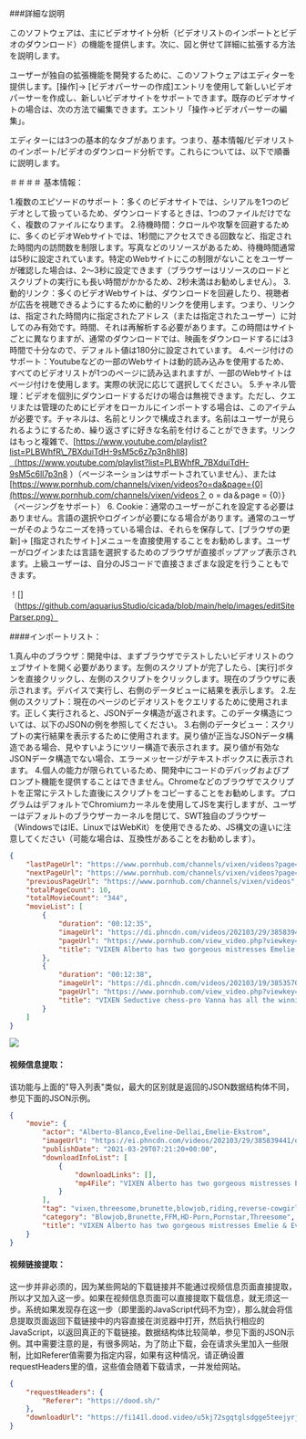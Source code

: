 ###詳細な説明

このソフトウェアは、主にビデオサイト分析（ビデオリストのインポートとビデオのダウンロード）の機能を提供します。次に、図と併せて詳細に拡張する方法を説明します。

ユーザーが独自の拡張機能を開発するために、このソフトウェアはエディターを提供します。[操作]-> [ビデオパーサーの作成]エントリを使用して新しいビデオパーサーを作成し、新しいビデオサイトをサポートできます。既存のビデオサイトの場合は、次の方法で編集できます。エントリ「操作->ビデオパーサーの編集」。

エディターには3つの基本的なタブがあります。つまり、基本情報/ビデオリストのインポート/ビデオのダウンロード分析です。これらについては、以下で順番に説明します。

＃＃＃＃ 基本情報：

1.複数のエピソードのサポート：多くのビデオサイトでは、シリアルを1つのビデオとして扱っているため、ダウンロードするときは、1つのファイルだけでなく、複数のファイルになります。
2.待機時間：クロールや攻撃を回避するために、多くのビデオWebサイトでは、1秒間にアクセスできる回数など、指定された時間内の訪問数を制限します。写真などのリソースがあるため、待機時間通常は5秒に設定されています。特定のWebサイトにこの制限がないことをユーザーが確認した場合は、2〜3秒に設定できます（ブラウザーはリソースのロードとスクリプトの実行にも長い時間がかかるため、2秒未満はお勧めしません）。
3.動的リンク：多くのビデオWebサイトは、ダウンロードを回避したり、視聴者が広告を視聴できるようにするために動的リンクを使用します。つまり、リンクは、指定された時間内に指定されたアドレス（または指定されたユーザー）に対してのみ有効です。時間、それは再解析する必要があります。この時間はサイトごとに異なりますが、通常のダウンロードでは、映画をダウンロードするには3時間で十分なので、デフォルト値は180分に設定されています。
4.ページ付けのサポート：Youtubeなどの一部のWebサイトは動的読み込みを使用するため、すべてのビデオリストが1つのページに読み込まれますが、一部のWebサイトはページ付けを使用します。実際の状況に応じて選択してください。
5.チャネル管理：ビデオを個別にダウンロードするだけの場合は無視できます。ただし、クエリまたは管理のためにビデオをローカルにインポートする場合は、このアイテムが必要です。チャネルは、名前とリンクで構成されます。名前はユーザーが見られるようにするため、繰り返さずに好きな名前を付けることができます。リンクはもっと複雑で、[https://www.youtube.com/playlist?list=PLBWhfR\_7BXduiTdH-9sM5c6z7p3n8hll8]（https://www.youtube.com/playlist?list=PLBWhfR_7BXduiTdH-9sM5c6ll7p3n8 ）（ページネーションはサポートされていません）、または[https://www.pornhub.com/channels/vixen/videos?o=da&page={0](https://www.pornhub.com/channels/vixen/videos？ o = da＆page = {0）}（ページングをサポート）
6. Cookie：通常のユーザーがこれを設定する必要はありません。言語の選択やログインが必要になる場合があります。通常のユーザーがそのようなニーズを持っている場合は、それらを保存して、[ブラウザの更新]-> [指定されたサイト]メニューを直接使用することをお勧めします。ユーザーがログインまたは言語を選択するためのブラウザが直接ポップアップ表示されます。上級ユーザーは、自分のJSコードで直接さまざまな設定を行うこともできます。

！[]（https://github.com/aquariusStudio/cicada/blob/main/help/images/editSiteParser.png）

####インポートリスト：

1.真ん中のブラウザ：開発中は、まずブラウザでテストしたいビデオリストのウェブサイトを開く必要があります。左側のスクリプトが完了したら、[実行]ボタンを直接クリックし、左側のスクリプトをクリックします。現在のブラウザに表示されます。デバイスで実行し、右側のデータビューに結果を表示します。
2.左側のスクリプト：現在のページのビデオリストをクエリするために使用されます。正しく実行されると、JSONデータ構造が返されます。このデータ構造については、以下のJSONの例を参照してください。
3.右側のデータビュー：スクリプトの実行結果を表示するために使用されます。戻り値が正当なJSONデータ構造である場合、見やすいようにツリー構造で表示されます。戻り値が有効なJSONデータ構造でない場合、エラーメッセージがテキストボックスに表示されます。
4.個人の能力が限られているため、開発中にコードのデバッグおよびプロンプト機能を提供することはできません。Chromeなどのブラウザでスクリプトを正常にテストした直後にスクリプトをコピーすることをお勧めします。プログラムはデフォルトでChromiumカーネルを使用してJSを実行しますが、ユーザーはデフォルトのブラウザーカーネルを閉じて、SWT独自のブラウザー（WindowsではIE、LinuxではWebKit）を使用できるため、JS構文の違いに注意してください（可能な場合は、互換性があることをお勧めします）。


```json
{
    "lastPageUrl": "https://www.pornhub.com/channels/vixen/videos?page=10",
    "nextPageUrl": "https://www.pornhub.com/channels/vixen/videos?page=3",
    "previousPageUrl": "https://www.pornhub.com/channels/vixen/videos",
    "totalPageCount": 10,
    "totalMovieCount": "344",
    "movieList": [
        {
            "duration": "00:12:35",
            "imageUrl": "https://di.phncdn.com/videos/202103/29/385839441/original/(m=eafTGgaaaa)(mh=tJZIlUcJe1Us4N4e)12.jpg",
            "pageUrl": "https://www.pornhub.com/view_video.php?viewkey=ph60617f5f88f3c",
            "title": "VIXEN Alberto has two gorgeous mistresses Emelie & Eveline"
        },
        {
            "duration": "00:12:38",
            "imageUrl": "https://di.phncdn.com/videos/202103/19/385357081/original/(m=eafTGgaaaa)(mh=cCztdW7mG_FFzyx4)11.jpg",
            "pageUrl": "https://www.pornhub.com/view_video.php?viewkey=ph60546afb3605f",
            "title": "VIXEN Seductive chess-pro Vanna has all the winning moves"
        }
    ]
}
```

![](https://github.com/aquariusStudio/cicada/blob/main/help/images/editSiteParserList.png)

#### 视频信息提取：

该功能与上面的"导入列表"类似，最大的区别就是返回的JSON数据结构体不同，参见下面的JSON示例。

```json
{
    "movie": {
        "actor": "Alberto-Blanco,Eveline-Dellai,Emelie-Ekstrom",
        "imageUrl": "https://ei.phncdn.com/videos/202103/29/385839441/original/(m=eafTGgaaaa)(mh=tJZIlUcJe1Us4N4e)12.jpg?cache=2021120302",
        "publishDate": "2021-03-29T07:21:20+00:00",
        "downloadInfoList": [
            {
                "downloadLinks": [],
                "mp4File": "VIXEN Alberto has two gorgeous mistresses Emelie & Eveline.mp4"
            }
        ],
        "tag": "vixen,threesome,brunette,blowjob,riding,reverse-cowgirl,missionary,doggystyle,facial,cum-in-mouth,cum-swapping,deepthroat,double-blowjob,3some",
        "category": "Blowjob,Brunette,FFM,HD-Porn,Pornstar,Threesome",
        "title": "VIXEN Alberto has two gorgeous mistresses Emelie & Eveline"
    }
}
```

#### 视频链接提取：

这一步并非必须的，因为某些网站的下载链接并不能通过视频信息页面直接提取，所以才又加入这一步。如果在视频信息页面可以直接提取下载信息，就无须这一步。系统如果发现存在这一步（即里面的JavaScript代码不为空），那么就会将信息提取页面返回下载链接中的内容直接在浏览器中打开，然后执行相应的JavaScript，以返回真正的下载链接。数据结构体比较简单，参见下面的JSON示例。其中需要注意的是，有很多网站，为了防止下载，会在请求头里加入一些限制，比如Referer值需要为指定内容，如果有这种情况，请正确设置requestHeaders里的值，这些值会随着下载请求，一并发给网站。

```json
{
    "requestHeaders": {
        "Referer": "https://dood.sh/"
    },
    "downloadUrl": "https://fi141l.dood.video/u5kj72sgqtglsdgge5teejyrjuqlvldhxe6d4krrbishghud4jbz4ppwsqpq/c3x8z5aj7n~PPSjnmrJCv?token=ima4toomuenj50d6jhlenqwd&expiry=1640261894020"
}
```
